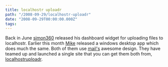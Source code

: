 ```yaml
---
title: localhostr uploadr
path: "/2008-09-29/localhostr-uploadr"
date: "2008-09-29T00:00:00.000Z"
tags:
---
```

Back in June <a href="http://simon360.com">simon360</a> released his dashboard widget for uploading files to localhostr. Earlier this month <a href="http://mjpa.co.uk">Mike</a> released a windows desktop app which does much the same. Both of them use <a href="http://mail.minthoster.com/">mail's</a> awesome design. They have teamed up and launched a single site that you can get them both from, <a href="http://localhostruploadr.com">localhostruploadr</a>.
